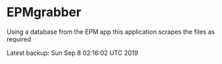 # EPMgrabber
Using a database from the EPM app this application scrapes the files as required


Latest backup: Sun Sep 8 02:16:02 UTC 2019
